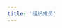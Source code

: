 ```yaml
---
title: '组织成员'
---
```


<script setup lang="ts">
  import TheMember from "@/views/community/TheMember.vue"
</script>

<TheMember />
